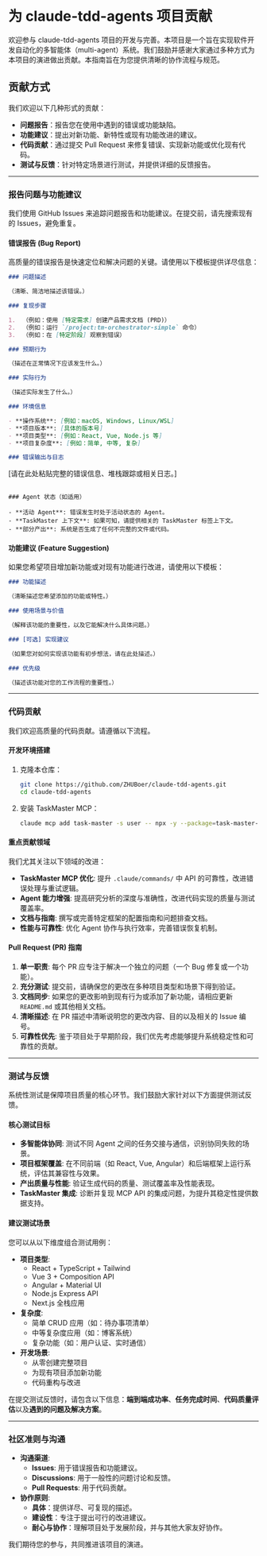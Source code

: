 # 为 claude-tdd-agents 项目贡献

欢迎参与 claude-tdd-agents 项目的开发与完善。本项目是一个旨在实现软件开发自动化的多智能体（multi-agent）系统。我们鼓励并感谢大家通过多种方式为本项目的演进做出贡献。本指南旨在为您提供清晰的协作流程与规范。

## 贡献方式

我们欢迎以下几种形式的贡献：

- **问题报告**：报告您在使用中遇到的错误或功能缺陷。
- **功能建议**：提出对新功能、新特性或现有功能改进的建议。
- **代码贡献**：通过提交 Pull Request 来修复错误、实现新功能或优化现有代码。
- **测试与反馈**：针对特定场景进行测试，并提供详细的反馈报告。

---

### 报告问题与功能建议

我们使用 GitHub Issues 来追踪问题报告和功能建议。在提交前，请先搜索现有的 Issues，避免重复。

#### **错误报告 (Bug Report)**

高质量的错误报告是快速定位和解决问题的关键。请使用以下模板提供详尽信息：

```markdown
### 问题描述

（清晰、简洁地描述该错误。）

### 复现步骤

1.  （例如：使用 [特定需求] 创建产品需求文档 (PRD)）
2.  （例如：运行 `/project:tm-orchestrator-simple` 命令）
3.  （例如：在 [特定阶段] 观察到错误）

### 预期行为

（描述在正常情况下应该发生什么。）

### 实际行为

（描述实际发生了什么。）

### 环境信息

- **操作系统**: [例如：macOS, Windows, Linux/WSL]
- **项目版本**: [具体的版本号]
- **项目类型**: [例如：React, Vue, Node.js 等]
- **项目复杂度**: [例如：简单, 中等, 复杂]

### 错误输出与日志
```

[请在此处粘贴完整的错误信息、堆栈跟踪或相关日志。]

```

### Agent 状态（如适用）

- **活动 Agent**: 错误发生时处于活动状态的 Agent。
- **TaskMaster 上下文**: 如果可知，请提供相关的 TaskMaster 标签上下文。
- **部分产出**: 系统是否生成了任何不完整的文件或代码。
```

#### **功能建议 (Feature Suggestion)**

如果您希望项目增加新功能或对现有功能进行改进，请使用以下模板：

```markdown
### 功能描述

（清晰描述您希望添加的功能或特性。）

### 使用场景与价值

（解释该功能的重要性，以及它能解决什么具体问题。）

### [可选] 实现建议

（如果您对如何实现该功能有初步想法，请在此处描述。）

### 优先级

（描述该功能对您的工作流程的重要性。）
```

---

### 代码贡献

我们欢迎高质量的代码贡献。请遵循以下流程。

#### **开发环境搭建**

1.  克隆本仓库：

    ```bash
    git clone https://github.com/ZHUBoer/claude-tdd-agents.git
    cd claude-tdd-agents
    ```

2.  安装 TaskMaster MCP：
    ```bash
    claude mcp add task-master -s user -- npx -y --package=task-master-ai task-master-ai
    ```

#### **重点贡献领域**

我们尤其关注以下领域的改进：

- **TaskMaster MCP 优化**: 提升 `.claude/commands/` 中 API 的可靠性，改进错误处理与重试逻辑。
- **Agent 能力增强**: 提高研究分析的深度与准确性，改进代码实现的质量与测试覆盖率。
- **文档与指南**: 撰写或完善特定框架的配置指南和问题排查文档。
- **性能与可靠性**: 优化 Agent 协作与执行效率，完善错误恢复机制。

#### **Pull Request (PR) 指南**

1.  **单一职责**: 每个 PR 应专注于解决一个独立的问题（一个 Bug 修复或一个功能）。
2.  **充分测试**: 提交前，请确保您的更改在多种项目类型和场景下得到验证。
3.  **文档同步**: 如果您的更改影响到现有行为或添加了新功能，请相应更新 `README.md` 或其他相关文档。
4.  **清晰描述**: 在 PR 描述中清晰说明您的更改内容、目的以及相关的 Issue 编号。
5.  **可靠性优先**: 鉴于项目处于早期阶段，我们优先考虑能够提升系统稳定性和可靠性的贡献。

---

### 测试与反馈

系统性测试是保障项目质量的核心环节。我们鼓励大家针对以下方面提供测试反馈。

#### **核心测试目标**

- **多智能体协同**: 测试不同 Agent 之间的任务交接与通信，识别协同失败的场景。
- **项目框架覆盖**: 在不同前端（如 React, Vue, Angular）和后端框架上运行系统，评估其兼容性与效果。
- **产出质量与性能**: 验证生成代码的质量、测试覆盖率及性能表现。
- **TaskMaster 集成**: 诊断并复现 MCP API 的集成问题，为提升其稳定性提供数据支持。

#### **建议测试场景**

您可以从以下维度组合测试用例：

- **项目类型**:
  - React + TypeScript + Tailwind
  - Vue 3 + Composition API
  - Angular + Material UI
  - Node.js Express API
  - Next.js 全栈应用
- **复杂度**:
  - 简单 CRUD 应用（如：待办事项清单）
  - 中等复杂度应用（如：博客系统）
  - 复杂功能（如：用户认证、实时通信）
- **开发场景**:
  - 从零创建完整项目
  - 为现有项目添加新功能
  - 代码重构与改进

在提交测试反馈时，请包含以下信息：**端到端成功率**、**任务完成时间**、**代码质量评估**以及**遇到的问题及解决方案**。

---

### 社区准则与沟通

- **沟通渠道**:
  - **Issues**: 用于错误报告和功能建议。
  - **Discussions**: 用于一般性的问题讨论和反馈。
  - **Pull Requests**: 用于代码贡献。
- **协作原则**:
  - **具体**：提供详尽、可复现的描述。
  - **建设性**：专注于提出可行的改进建议。
  - **耐心与协作**：理解项目处于发展阶段，并与其他大家友好协作。

我们期待您的参与，共同推进该项目的演进。
